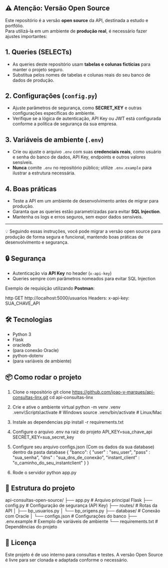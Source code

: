 ## ⚠️ Atenção: Versão Open Source

Este repositório é a versão **open source** da API, destinada a estudo e portfólio.  
Para utilizá-la em um ambiente de **produção real**, é necessário fazer ajustes importantes:

## 1. Queries (SELECTs)
- As queries deste repositório usam **tabelas e colunas fictícias** para manter o projeto seguro.  
- Substitua pelos nomes de tabelas e colunas reais do seu banco de dados de produção.

## 2. Configurações (`config.py`)
- Ajuste parâmetros de segurança, como **SECRET_KEY** e outras configurações específicas do ambiente.  
- Verifique se a lógica de autenticação, API Key ou JWT está configurada conforme a política de segurança da sua empresa.

## 3. Variáveis de ambiente (`.env`)
- Crie ou ajuste o arquivo `.env` com suas **credenciais reais**, como usuário e senha do banco de dados, API Key, endpoints e outros valores sensíveis.  
- **Nunca** comite `.env` no repositório público; utilize `.env.example` para ilustrar a estrutura necessária.

## 4. Boas práticas
- Teste a API em um ambiente de desenvolvimento antes de migrar para produção.  
- Garanta que as queries estão parametrizadas para evitar **SQL Injection**.  
- Mantenha os logs e erros seguros, sem expor dados sensíveis.

---

💡 Seguindo essas instruções, você pode migrar a versão open source para produção de forma segura e funcional, mantendo boas práticas de desenvolvimento e segurança.

## 🔒 Segurança

- Autenticação via **API Key** no header (`x-api-key`)
- Queries sempre com parâmetros nomeados para evitar SQL Injection  

Exemplo de requisição utilizando **Postman**:

http
GET http://localhost:5000/usuarios
Headers:
  x-api-key: SUA_CHAVE_API

## 🛠️ Tecnologias
  - Python 3
  - Flask
  - oracledb
  - (para conexão Oracle)
  - python-dotenv
  - (para variáveis de ambiente)

## 📦 Como rodar o projeto

1. Clone o repositório
  git clone https://github.com/joao-v-marques/api-consultas-linx.git
  cd api-consultas-linx

2. Crie e ative o ambiente virtual
  python -m venv .venv
  .venv\Scripts\activate   # Windows
  source .venv/bin/activate # Linux/Mac

3. Instale as dependencias
  pip install -r requirements.txt

4. Configure o arquivo .env na raiz do projeto
  API_KEY=sua_chave_api
  SECRET_KEY=sua_secret_key

5. Configure seu arquivo configs.json (Com os dados da sua database) dentro da pasta database
  {
      "banco": {
          "user" : "seu_user",
          "pass" : "sua_senha",
          "dns" : "sua_dns_de_conexão",
          "instant_client" : "o_caminho_do_seu_instantclient"
      }
  }
 
6. Rode o servidor
  python app.py

## 📂 Estrutura do projeto

api-consultas-open-source/
├── app.py # Arquivo principal Flask
├── config.py # Configuração de segurança (API Key)
├── routes/ # Rotas da API
│ ├── bp_usuarios.py
│ └── bp_origens.py
├── database/ # Conexão com Oracle
│ └── configs.json # Configurações do banco
├── .env.example # Exemplo de variáveis de ambiente
└── requirements.txt # Dependências do projeto

## 📜 Licença

Este projeto é de uso interno para consultas e testes.
A versão Open Source é livre para ser clonada e adaptada conforme o necessário.